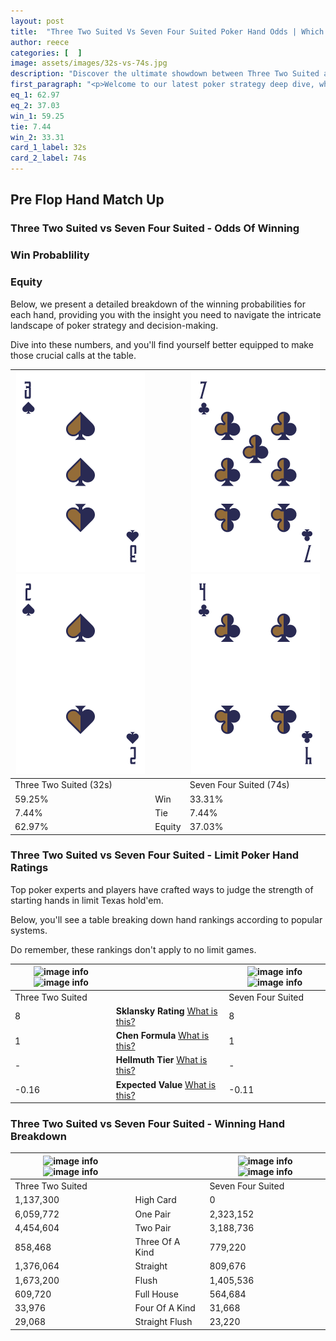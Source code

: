 ```yaml
---
layout: post
title:  "Three Two Suited Vs Seven Four Suited Poker Hand Odds | Which Is The Better Hand In Poker? A Complete Guide"
author: reece
categories: [  ]
image: assets/images/32s-vs-74s.jpg
description: "Discover the ultimate showdown between Three Two Suited and Seven Four Suited in poker! Uncover the odds, strategies, and scenarios where one hand triumphs over the other. Get ready to up your poker game with this thrilling analysis."
first_paragraph: "<p>Welcome to our latest poker strategy deep dive, where we're pitting two distinct hands against each other in a high-stakes showdown: Three Two Suited vs Seven Four Suited.</p><p>In the dynamic world of poker, every decision counts, and knowing which hand holds the upper hand is key to your success at the table.</p><p>In this article, we'll dissect these two hands, explore the scenarios where one dominates the other, and equip you with the knowledge to make strategic choices that can tip the odds in your favor.</p><p>Get ready to unravel the intriguing dynamics of these poker hands and elevate your game to new heights.</p>"
eq_1: 62.97
eq_2: 37.03
win_1: 59.25
tie: 7.44
win_2: 33.31
card_1_label: 32s
card_2_label: 74s
---
```




[comment]: # (sp0)

## Pre Flop Hand Match Up

<div class="table hand-ratings" markdown="1"> 



### Three Two Suited vs Seven Four Suited - Odds Of Winning


  
<div class="row graphs"> 
<div class="col-lg-6">
    <h3>Win Probablility</h3>
    <canvas id="WinChart"></canvas>
</div>
<div class="col-lg-6">
    <h3>Equity</h3>
    <canvas id="EquityChart"></canvas>
</div>
</div>

  Below, we present a detailed breakdown of the winning probabilities for each hand, providing you with the insight you need to navigate the intricate landscape of poker strategy and decision-making. 

Dive into these numbers, and you'll find yourself better equipped to make those crucial calls at the table.


    
| ![image info](assets/images/hand1/3.png) ![image info](assets/images/hand1/2.png) |  | ![image info](assets/images/hand2/7.png) ![image info](assets/images/hand2/4.png) |
| -------- | -------- | -------- |
| Three Two Suited (32s) |  | Seven Four Suited (74s) |
| 59.25% | Win | 33.31% |
| 7.44% | Tie | 7.44% |
| 62.97% | Equity | 37.03% |




[comment]: # (sp1)



### Three Two Suited vs Seven Four Suited - Limit Poker Hand Ratings

Top poker experts and players have crafted ways to judge the strength of starting hands in limit Texas hold'em. 

Below, you'll see a table breaking down hand rankings according to popular systems. 

Do remember, these rankings don't apply to no limit games.


    
| ![image info](https://www.riverpairs.com/assets/images/hand1/3.png) ![image info](https://www.riverpairs.com/assets/images/hand1/2.png) |  | ![image info](https://www.riverpairs.com/assets/images/hand2/7.png) ![image info](https://www.riverpairs.com/assets/images/hand2/4.png) |
| -------- | -------- | -------- |
| Three Two Suited |  | Seven Four Suited |
| 8 | **Sklansky Rating** [What is this?](/sklansky-rating-explained) | 8 |
| 1 | **Chen Formula** [What is this?](/chen-formula-explained) | 1 |
| - | **Hellmuth Tier** [What is this?](/Hellmuth-tier-explained) | - |
| -0.16 | **Expected Value** [What is this?](/expected-value-explained) | -0.11 |




[comment]: # (sp2)



### Three Two Suited vs Seven Four Suited - Winning Hand Breakdown


    
| ![image info](https://www.riverpairs.com/assets/images/hand1/3.png) ![image info](https://www.riverpairs.com/assets/images/hand1/2.png) |  | ![image info](https://www.riverpairs.com/assets/images/hand2/7.png) ![image info](https://www.riverpairs.com/assets/images/hand2/4.png) |
| -------- | -------- | -------- |
| Three Two Suited |  | Seven Four Suited |
| 1,137,300 | High Card | 0 |
| 6,059,772 | One Pair | 2,323,152 |
| 4,454,604 | Two Pair | 3,188,736 |
| 858,468 | Three Of A Kind | 779,220 |
| 1,376,064 | Straight | 809,676 |
| 1,673,200 | Flush | 1,405,536 |
| 609,720 | Full House | 564,684 |
| 33,976 | Four Of A Kind | 31,668 |
| 29,068 | Straight Flush | 23,220 |




[comment]: # (sp3)



</div>

[comment]: # (sp4)



[comment]: # (sp5)

